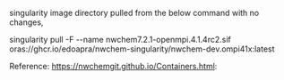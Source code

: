singularity image directory pulled from the below command with no changes, 

singularity pull -F --name nwchem7.2.1-openmpi.4.1.4rc2.sif oras://ghcr.io/edoapra/nwchem-singularity/nwchem-dev.ompi41x:latest

Reference: https://nwchemgit.github.io/Containers.html:

